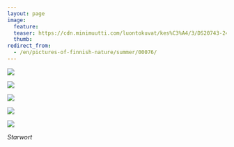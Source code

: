 ```yaml
---
layout: page
image:
  feature:
  teaser: https://cdn.minimuutti.com/luontokuvat/kes%C3%A4/3/DS20743-245px.jpg
  thumb:
redirect_from:
  - /en/pictures-of-finnish-nature/summer/00076/
---
```


![](https://cdn.minimuutti.com/luontokuvat/kes%C3%A4/3/DS20741-800px.jpg)

![](https://cdn.minimuutti.com/luontokuvat/kes%C3%A4/3/DS20743-800px.jpg)

![](https://cdn.minimuutti.com/luontokuvat/kes%C3%A4/3/DS20751-800px.jpg)

![](https://cdn.minimuutti.com/luontokuvat/kes%C3%A4/3/DS20758-800px.jpg)

![](https://cdn.minimuutti.com/luontokuvat/kes%C3%A4/3/DS20766-800px.jpg)

*Starwort*
